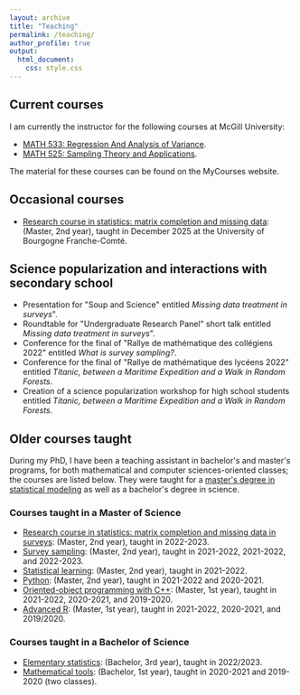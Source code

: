 ```yaml
---
layout: archive
title: "Teaching"
permalink: /teaching/
author_profile: true
output:
  html_document:
    css: style.css
---
```


## Current courses

I am currently the instructor for the following courses at McGill University:

- [MATH 533: Regression And Analysis of Variance](https://www.mcgill.ca/study/2023-2024/courses/math-533).
- [MATH 525: Sampling Theory and Applications](https://www.mcgill.ca/study/2023-2024/courses/math-525).

The material for these courses can be found on the MyCourses website.

## Occasional courses
- <ins>Research course in statistics: matrix completion and missing data</ins>: (Master, 2nd year), taught in December 2025 at the University of Bourgogne Franche-Comté. 


## Science popularization and interactions with secondary school
- Presentation for "Soup and Science" entitled *Missing data treatment in surveys*".
- Roundtable for "Undergraduate Research Panel" short talk entitled *Missing data treatment in surveys*".
- Conference for the final of "Rallye de mathématique des collégiens 2022" entitled *What is survey sampling?*.
- Conference for the final of "Rallye de mathématique des lycéens 2022" entitled *Titanic, between a Maritime Expedition and a Walk in Random Forests*.
- Creation of a science popularization workshop for high school students entitled *Titanic, between a Maritime Expedition and a Walk in Random Forests*.


## Older courses taught

During my PhD, I have been a teaching assistant in bachelor's and master's programs, for both mathematical and computer sciences-oriented classes; the courses are listed below. They were taught for a [master's degree in statistical modeling](https://lmb.univ-fcomte.fr/Master-Mathematiques-Appliquees) as well as a bachelor's degree in science.

### Courses taught in a Master of Science

- <ins>Research course in statistics: matrix completion and missing data in surveys</ins>: (Master, 2nd year), taught in 2022-2023. 
- <ins>Survey sampling</ins>: (Master, 2nd year), taught in 2021-2022, 2021-2022, and 2022-2023. 
- <ins>Statistical learning</ins>: (Master, 2nd year), taught in 2021-2022.
- <ins>Python</ins>: (Master, 2nd year), taught in 2021-2022 and 2020-2021.
- <ins>Oriented-object programming with C++</ins>: (Master, 1st year), taught in 2021-2022, 2020-2021, and 2019-2020.
- <ins>Advanced R</ins>: (Master, 1st year), taught in 2021-2022, 2020-2021, and 2019/2020.

### Courses taught in a Bachelor of Science

- <ins>Elementary statistics</ins>: (Bachelor, 3rd year), taught in 2022/2023.
- <ins>Mathematical tools</ins>: (Bachelor, 1st year), taught in 2020-2021 and 2019-2020 (two classes).

